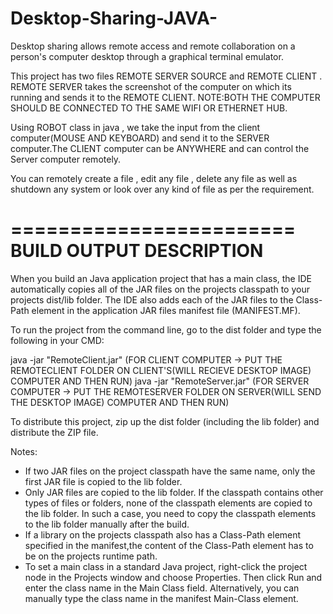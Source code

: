 # Desktop-Sharing-JAVA-
Desktop sharing allows remote access and remote collaboration on a person's computer desktop through a graphical terminal emulator. 

This project has two files REMOTE SERVER SOURCE and REMOTE CLIENT . 
REMOTE SERVER takes the screenshot of the computer on which its running and sends it to the REMOTE CLIENT.
NOTE:BOTH THE COMPUTER SHOULD BE CONNECTED TO THE SAME WIFI OR ETHERNET HUB.

Using ROBOT class in java , we take the input from the client computer(MOUSE AND KEYBOARD) and send it to the SERVER computer.The CLIENT computer can be ANYWHERE and can control the Server computer remotely.

You can remotely create a file , edit any file , delete any file as well as shutdown any system or look over any kind of file as per the requirement. 

========================
BUILD OUTPUT DESCRIPTION
========================

When you build an Java application project that has a main class, the IDE
automatically copies all of the JAR
files on the projects classpath to your projects dist/lib folder. The IDE
also adds each of the JAR files to the Class-Path element in the application
JAR files manifest file (MANIFEST.MF).

To run the project from the command line, go to the dist folder and
type the following in your CMD:

java -jar "RemoteClient.jar" (FOR CLIENT COMPUTER -> PUT THE REMOTECLIENT FOLDER ON CLIENT'S(WILL RECIEVE DESKTOP IMAGE) COMPUTER AND THEN RUN)
java -jar "RemoteServer.jar" (FOR SERVER COMPUTER -> PUT THE REMOTESERVER FOLDER ON SERVER(WILL SEND THE DESKTOP IMAGE) COMPUTER AND THEN RUN)

To distribute this project, zip up the dist folder (including the lib folder)
and distribute the ZIP file.

Notes:

* If two JAR files on the project classpath have the same name, only the first
JAR file is copied to the lib folder.
* Only JAR files are copied to the lib folder.
If the classpath contains other types of files or folders, none of the
classpath elements are copied to the lib folder. In such a case,
you need to copy the classpath elements to the lib folder manually after the build.
* If a library on the projects classpath also has a Class-Path element
specified in the manifest,the content of the Class-Path element has to be on
the projects runtime path.
* To set a main class in a standard Java project, right-click the project node
in the Projects window and choose Properties. Then click Run and enter the
class name in the Main Class field. Alternatively, you can manually type the
class name in the manifest Main-Class element.
